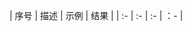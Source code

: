 | 序号 | 描述                                                          |  示例                                                                           | 结果 |
| :-   | :-                                                            | :-                                                                              | ：-  | 
